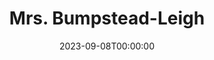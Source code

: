 ---
title: Mrs. Bumpstead-Leigh
date: 2023-09-08T00:00:00
opening_date: 1930-02-11
closing_date:
layout: productions
playbill:
Theatre: Theatre Jacksonville
cast:
- Mrs. Bumpstead-Leigh: Winifred Snowden
- Mrs. De Salle: Carrie H. Pullen
- Geoffrey Rawson: Dick Grether
- Mr. Leavitt: E.A. Griffith
- Mrs. Leavitt: May Mackinnon
- Miss Rawson: Gertrude F. Jacobi
- Justin Rawson: Gordon McCauley
- Kitson: Grover Stroh
- Peter Swallow: Harry Lewis
- Nina: Louise Twitty
- Violet De Salle: Theresa Mead
- Anthony Rawson: William G. Jeacle
crew:
- Director: Ella Macklin
- Props: Lillian Allderdice
understudies:
orchestra:
---